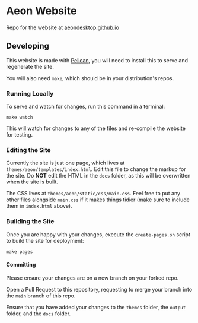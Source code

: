 # Aeon Website

Repo for the website at [aeondesktop.github.io](https://aeondesktop.github.io)

## Developing

This website is made with [Pelican](https://getpelican.com/), you will need to install this to serve and regenerate the site.

You will also need `make`, which should be in your distribution's repos.

### Running Locally

To serve and watch for changes, run this command in a terminal:
```
make watch
```
This will watch for changes to any of the files and re-compile the website for testing.

### Editing the Site
Currently the site is just one page, which lives at `themes/aeon/templates/index.html`. Edit this file to change the markup for the site. Do **NOT** edit the HTML in the `docs` folder, as this will be overwritten when the site is built.

The CSS lives at `themes/aeon/static/css/main.css`. Feel free to put any other files alongside `main.css` if it makes things tidier (make sure to include them in `index.html` above).

### Building the Site
Once you are happy with your changes, execute the `create-pages.sh` script to build the site for deployment:

```
make pages
```

#### Committing

Please ensure your changes are on a new branch on your forked repo.

Open a Pull Request to this repository, requesting to merge your branch into the `main` branch of this repo.

Ensure that you have added your changes to the `themes` folder, the `output` folder, and the `docs` folder. 
